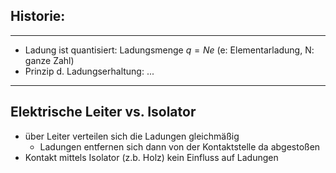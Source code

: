 ## Historie:
---
- Ladung ist quantisiert: Ladungsmenge $q=Ne$ (e: Elementarladung, N: ganze Zahl)
- Prinzip d. Ladungserhaltung:
...
---
## Elektrische Leiter vs. Isolator
- über Leiter verteilen sich die Ladungen gleichmäßig
	- Ladungen entfernen sich dann von der Kontaktstelle da abgestoßen
- Kontakt mittels Isolator (z.b. Holz) kein Einfluss auf Ladungen
